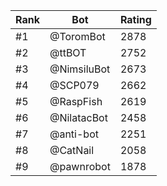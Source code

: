 Rank|Bot|Rating
---|---|---
#1|@ToromBot|2878
#2|@ttBOT|2752
#3|@NimsiluBot|2673
#4|@SCP079|2662
#5|@RaspFish|2619
#6|@NilatacBot|2458
#7|@anti-bot|2251
#8|@CatNail|2058
#9|@pawnrobot|1878
